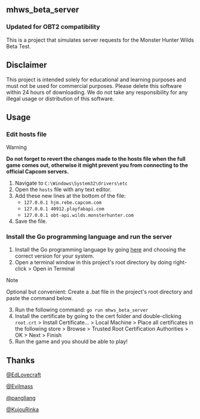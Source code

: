 ## mhws_beta_server
### Updated for OBT2 compatibility

This is a project that simulates server requests for the Monster Hunter Wilds Beta Test.

## Disclaimer

This project is intended solely for educational and learning purposes and must not be used for commercial purposes. Please delete this software within 24 hours of downloading. We do not take any responsibility for any illegal usage or distribution of this software.

## Usage

### Edit hosts file

> [!WARNING]
> **Do not forget to revert the changes made to the hosts file when the full game comes out, otherwise it might prevent you from connecting to the official Capcom servers.**

1. Navigate to `C:\Windows\System32\drivers\etc`
2. Open the `hosts` file with any text editor.
3. Add these new lines at the bottom of the file:
   - `127.0.0.1 hjm.rebe.capcom.com`
   - `127.0.0.1 40912.playfabapi.com`
   - `127.0.0.1 obt-api.wilds.monsterhunter.com`
4. Save the file.

### Install the Go programming language and run the server

1. Install the Go programming language by going [here](https://go.dev/dl/) and choosing the correct version for your system.
2. Open a terminal window in this project's root directory by doing right-click > Open in Terminal
> [!NOTE]  
> Optional but convenient: Create a .bat file in the project's root directory and paste the command below.
3. Run the following command: `go run mhws_beta_server`
4. Install the certificate by going to the cert folder and double-clicking `root.crt` > Install Certificate... > Local Machine > Place all certificates in the following store > Browse > Trusted Root Certification Authorities > OK > Next > Finish
5. Run the game and you should be able to play!

## Thanks
[@EdLovecraft](https://github.com/EdLovecraft)

[@Evilmass](https://github.com/Evilmass)

[@pangliang](https://github.com/pangliang)

[@KujouRinka](https://github.com/KujouRinka)
